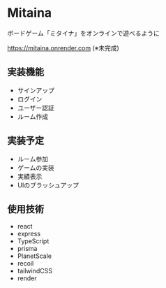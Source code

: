 # Mitaina
ボードゲーム「ミタイナ」をオンラインで遊べるように

https://mitaina.onrender.com (※未完成)

## 実装機能
- サインアップ
- ログイン
- ユーザー認証
- ルーム作成

## 実装予定
- ルーム参加
- ゲームの実装
- 実績表示
- UIのブラッシュアップ

## 使用技術
- react
- express
- TypeScript
- prisma
- PlanetScale
- recoil
- tailwindCSS
- render
